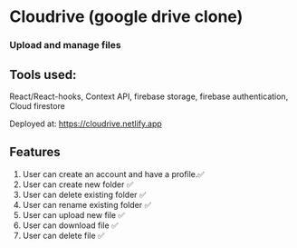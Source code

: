# Cloudrive (google drive clone)

### Upload and manage files

## Tools used:

React/React-hooks, Context API, firebase storage, firebase authentication, Cloud firestore

Deployed at: https://cloudrive.netlify.app

## Features

1. User can create an account and have a profile.:white_check_mark:
2. User can create new folder :white_check_mark:
3. User can delete existing folder :white_check_mark:
4. User can rename existing folder :white_check_mark:
5. User can upload new file :white_check_mark:
6. User can download file :white_check_mark:
7. User can delete file :white_check_mark:
